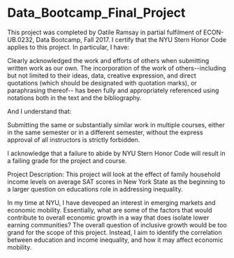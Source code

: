 # Data_Bootcamp_Final_Project

This project was completed by Oatile Ramsay in partial fulfilment of ECON-UB.0232, Data Bootcamp, Fall 2017. I certify that the NYU Stern Honor Code applies to this project. In particular, I have:

Clearly acknowledged the work and efforts of others when submitting written work as our own. The incorporation of the work of others--including but not limited to their ideas, data, creative expression, and direct quotations (which should be designated with quotation marks), or paraphrasing thereof-- has been fully and appropriately referenced using notations both in the text and the bibliography.

And I understand that:

Submitting the same or substantially similar work in multiple courses, either in the same semester or in a different semester, without the express approval of all instructors is strictly forbidden.

I acknowledge that a failure to abide by NYU Stern Honor Code will result in a failing grade for the project and course.

Project Description: 
This project will look at the effect of family household income levels on average SAT scores in New York State as the beginning to a larger question on educations role in addressing inequality. 

In my time at NYU, I have deveoped an interest in emerging markets and economic mobility. Essentially, what are some of the factors that would contribute to overall economic growth in a way that does isolate lower earning communities? The overall question of inclusive growth would be too grand for the scope of this project. Instead, I aim to identify the correlation between education and income inequality, and how it may affect economic mobility. 


